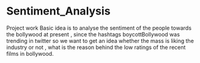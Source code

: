 # Sentiment_Analysis
Project work
Basic idea is to analyse the sentiment of the people towards the bollywood at present , since the hashtags boycottBollywood was trending in twitter so we want to get an idea whether the mass is liking the industry or not , what is the reason behind the low ratings of the recent films in bollywood.
